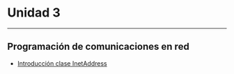# Unidad 3

---
## Programación de comunicaciones en red


- [Introducción clase InetAddress](./IntroduccionInet/src/Main.java)